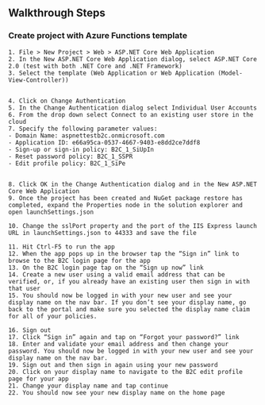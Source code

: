 
## Walkthrough Steps

### Create project with Azure Functions template 

	1. File > New Project > Web > ASP.NET Core Web Application
	2. In the New ASP.NET Core Web Application dialog, select ASP.NET Core 2.0 (test with both .NET Core and .NET Framework)
	3. Select the template (Web Application or Web Application (Model-View-Controller))
	
	
	4. Click on Change Authentication  
	5. In the Change Authentication dialog select Individual User Accounts
	6. From the drop down select Connect to an existing user store in the cloud
	7. Specify the following parameter values:
	- Domain Name: aspnettestb2c.onmicrosoft.com
	- Application ID: e66a95ca-0537-4667-9403-e8dd2ce7ddf8
	- Sign-up or sign-in policy: B2C_1_SiUpIn
	- Reset password policy: B2C_1_SSPR
	- Edit profile policy: B2C_1_SiPe
	
	
	8. Click OK in the Change Authentication dialog and in the New ASP.NET Core Web Application
	9. Once the project has been created and NuGet package restore has completed, expand the Properties node in the solution explorer and open launchSettings.json
	
	10. Change the sslPort property and the port of the IIS Express launch URL in launchSettings.json to 44333 and save the file
	
	11. Hit Ctrl-F5 to run the app
	12. When the app pops up in the browser tap the “Sign in” link to browse to the B2C login page for the app
	13. On the B2C login page tap on the “Sign up now” link
	14. Create a new user using a valid email address that can be verified, or, if you already have an existing user then sign in with that user
	15. You should now be logged in with your new user and see your display name on the nav bar. If you don’t see your display name, go back to the portal and make sure you selected the display name claim for all of your policies.
	
	16. Sign out
	17. Click “Sign in” again and tap on “Forgot your password?” link
	18. Enter and validate your email address and then change your password. You should now be logged in with your new user and see your display name on the nav bar.
	19. Sign out and then sign in again using your new password
	20. Click on your display name to navigate to the B2C edit profile page for your app
	21. Change your display name and tap continue
	22. You should now see your new display name on the home page
